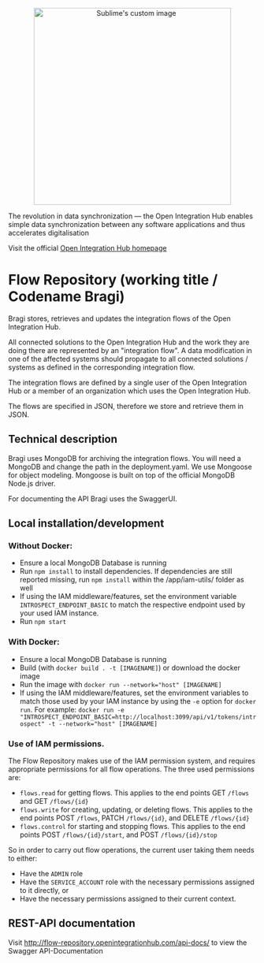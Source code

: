 <p align="center">
  <img src="https://github.com/openintegrationhub/openintegrationhub/blob/master/Assets/medium-oih-einzeilig-zentriert.jpg" alt="Sublime's custom image" width="400"/>
</p>

The revolution in data synchronization — the Open Integration Hub enables simple data synchronization between any software applications and thus accelerates digitalisation

Visit the official [Open Integration Hub homepage](https://www.openintegrationhub.de/)

# Flow Repository (working title / Codename Bragi)

Bragi stores, retrieves and updates the integration flows of the Open Integration Hub.

All connected solutions to the Open Integration Hub and the work they are doing there are represented by an "integration flow". A data modification in one of the affected systems should propagate to all connected solutions / systems as defined in the corresponding integration flow.

The integration flows are defined by a single user of the Open Integration Hub or a member of an organization which uses the Open Integration Hub.

The flows are specified in JSON, therefore we store and retrieve them in JSON.

## Technical description
Bragi uses MongoDB for archiving the integration flows. You will need a MongoDB
and change the path in the deployment.yaml. We use Mongoose for object modeling. Mongoose is built on top of the official MongoDB Node.js driver.

For documenting the API Bragi uses the SwaggerUI.

## Local installation/development

### Without Docker:
- Ensure a local MongoDB Database is running
- Run `npm install` to install dependencies. If dependencies are still reported missing, run `npm install` within the /app/iam-utils/ folder as well
- If using the IAM middleware/features, set the environment variable `INTROSPECT_ENDPOINT_BASIC` to match the respective endpoint used by your used IAM instance.
- Run `npm start`

### With Docker:
- Ensure a local MongoDB Database is running
- Build (with `docker build . -t [IMAGENAME]`) or download the docker image
- Run the image with `docker run --network="host" [IMAGENAME]`
- If using the IAM middleware/features, set the environment variables to match those used by your IAM instance by using the `-e` option for `docker run`. For example: `docker run -e "INTROSPECT_ENDPOINT_BASIC=http://localhost:3099/api/v1/tokens/introspect" -t --network="host" [IMAGENAME]`

### Use of IAM permissions.
The Flow Repository makes use of the IAM permission system, and requires appropriate permissions for all flow operations. The three used permissions are:
- `flows.read` for getting flows. This applies to the end points GET `/flows` and GET `/flows/{id}`
- `flows.write` for creating, updating, or deleting flows. This applies to the end points POST `/flows`, PATCH `/flows/{id}`, and DELETE `/flows/{id}`
- `flows.control` for starting and stopping flows. This applies to the end points POST `/flows/{id}/start`, and POST `/flows/{id}/stop`

So in order to carry out flow operations, the current user taking them needs to either:
- Have the `ADMIN` role
- Have the `SERVICE_ACCOUNT` role with the necessary permissions assigned to it directly, or
- Have the necessary permissions assigned to their current context.

## REST-API documentation

Visit http://flow-repository.openintegrationhub.com/api-docs/ to view the Swagger API-Documentation
